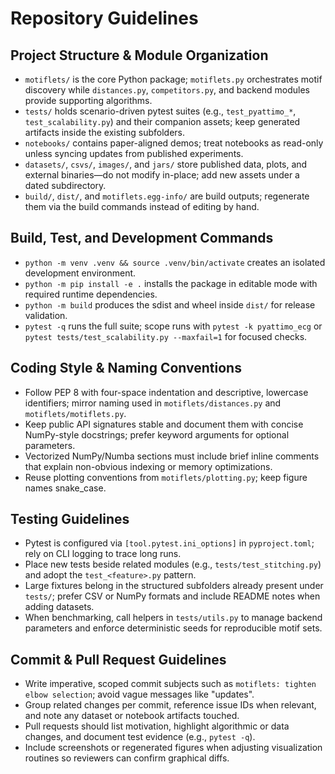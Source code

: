 # Repository Guidelines

## Project Structure & Module Organization
- `motiflets/` is the core Python package; `motiflets.py` orchestrates motif discovery while `distances.py`, `competitors.py`, and backend modules provide supporting algorithms.
- `tests/` holds scenario-driven pytest suites (e.g., `test_pyattimo_*`, `test_scalability.py`) and their companion assets; keep generated artifacts inside the existing subfolders.
- `notebooks/` contains paper-aligned demos; treat notebooks as read-only unless syncing updates from published experiments.
- `datasets/`, `csvs/`, `images/`, and `jars/` store published data, plots, and external binaries—do not modify in-place; add new assets under a dated subdirectory.
- `build/`, `dist/`, and `motiflets.egg-info/` are build outputs; regenerate them via the build commands instead of editing by hand.

## Build, Test, and Development Commands
- `python -m venv .venv && source .venv/bin/activate` creates an isolated development environment.
- `python -m pip install -e .` installs the package in editable mode with required runtime dependencies.
- `python -m build` produces the sdist and wheel inside `dist/` for release validation.
- `pytest -q` runs the full suite; scope runs with `pytest -k pyattimo_ecg` or `pytest tests/test_scalability.py --maxfail=1` for focused checks.

## Coding Style & Naming Conventions
- Follow PEP 8 with four-space indentation and descriptive, lowercase identifiers; mirror naming used in `motiflets/distances.py` and `motiflets/motiflets.py`.
- Keep public API signatures stable and document them with concise NumPy-style docstrings; prefer keyword arguments for optional parameters.
- Vectorized NumPy/Numba sections must include brief inline comments that explain non-obvious indexing or memory optimizations.
- Reuse plotting conventions from `motiflets/plotting.py`; keep figure names snake_case.

## Testing Guidelines
- Pytest is configured via `[tool.pytest.ini_options]` in `pyproject.toml`; rely on CLI logging to trace long runs.
- Place new tests beside related modules (e.g., `tests/test_stitching.py`) and adopt the `test_<feature>.py` pattern.
- Large fixtures belong in the structured subfolders already present under `tests/`; prefer CSV or NumPy formats and include README notes when adding datasets.
- When benchmarking, call helpers in `tests/utils.py` to manage backend parameters and enforce deterministic seeds for reproducible motif sets.

## Commit & Pull Request Guidelines
- Write imperative, scoped commit subjects such as `motiflets: tighten elbow selection`; avoid vague messages like "updates".
- Group related changes per commit, reference issue IDs when relevant, and note any dataset or notebook artifacts touched.
- Pull requests should list motivation, highlight algorithmic or data changes, and document test evidence (e.g., `pytest -q`).
- Include screenshots or regenerated figures when adjusting visualization routines so reviewers can confirm graphical diffs.
